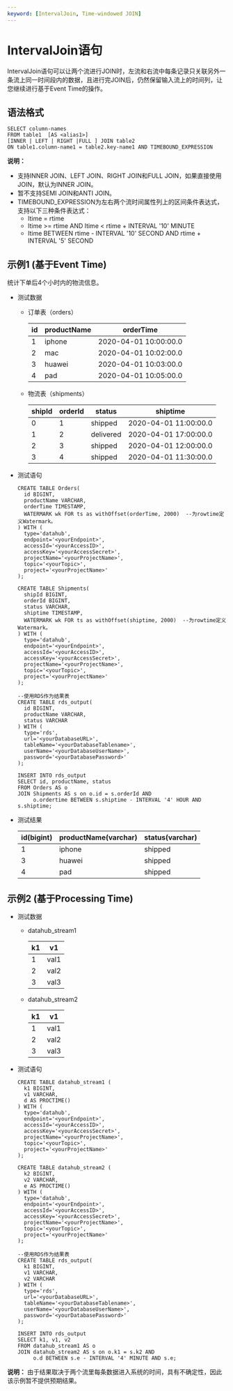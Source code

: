 ```yaml
---
keyword: [IntervalJoin, Time-windowed JOIN]
---
```


# IntervalJoin语句

IntervalJoin语句可以让两个流进行JOIN时，左流和右流中每条记录只关联另外一条流上同一时间段内的数据，且进行完JOIN后，仍然保留输入流上的时间列，让您继续进行基于Event Time的操作。

## 语法格式

```
SELECT column-names
FROM table1  [AS <alias1>]
[INNER | LEFT | RIGHT |FULL ] JOIN table2 
ON table1.column-name1 = table2.key-name1 AND TIMEBOUND_EXPRESSION
```

**说明：**

-   支持INNER JOIN、LEFT JOIN、RIGHT JOIN和FULL JOIN，如果直接使用JOIN，默认为INNER JOIN。
-   暂不支持SEMI JOIN和ANTI JOIN。
-   TIMEBOUND\_EXPRESSION为左右两个流时间属性列上的区间条件表达式，支持以下三种条件表达式：
    -   ltime = rtime
    -   ltime \>= rtime AND ltime < rtime + INTERVAL '10' MINUTE
    -   ltime BETWEEN rtime - INTERVAL '10' SECOND AND rtime + INTERVAL '5' SECOND

## 示例1 \(基于Event Time\)

统计下单后4个小时内的物流信息。

-   测试数据
    -   订单表（orders）

        |id|productName|orderTime|
        |--|-----------|---------|
        |1|iphone|2020-04-01 10:00:00.0|
        |2|mac|2020-04-01 10:02:00.0|
        |3|huawei|2020-04-01 10:03:00.0|
        |4|pad|2020-04-01 10:05:00.0|

    -   物流表（shipments）

        |shipId|orderId|status|shiptime|
        |------|-------|------|--------|
        |0|1|shipped|2020-04-01 11:00:00.0|
        |1|2|delivered|2020-04-01 17:00:00.0|
        |2|3|shipped|2020-04-01 12:00:00.0|
        |3|4|shipped|2020-04-01 11:30:00.0|

-   测试语句

    ```
    CREATE TABLE Orders(
      id BIGINT,
      productName VARCHAR,
      orderTime TIMESTAMP,
      WATERMARK wk FOR ts as withOffset(orderTime, 2000)  --为rowtime定义Watermark。
    ) WITH (
      type='datahub',
      endpoint='<yourEndpoint>',
      accessId='<yourAccessID>',
      accessKey='<yourAccessSecret>',
      projectName='<yourProjectName>',
      topic='<yourTopic>',
      project='<yourProjectName>'
    );
    
    CREATE TABLE Shipments(
      shipId BIGINT,
      orderId BIGINT,
      status VARCHAR,
      shiptime TIMESTAMP,
      WATERMARK wk FOR ts as withOffset(shiptime, 2000)  --为rowtime定义Watermark。
    ) WITH (
      type='datahub',
      endpoint='<yourEndpoint>',
      accessId='<yourAccessID>',
      accessKey='<yourAccessSecret>',
      projectName='<yourProjectName>',
      topic='<yourTopic>',
      project='<yourProjectName>'
    );
    
    --使用RDS作为结果表
    CREATE TABLE rds_output(
      id BIGINT,
      productName VARCHAR,
      status VARCHAR
    ) WITH (
      type='rds',
      url='<yourDatabaseURL>',
      tableName='<yourDatabaseTablename>',
      userName='<yourDatabaseUserName>',
      password='<yourDatabasePassword>'
    );
    
    INSERT INTO rds_output
    SELECT id, productName, status
    FROM Orders AS o
    JOIN Shipments AS s on o.id = s.orderId AND
         o.ordertime BETWEEN s.shiptime - INTERVAL '4' HOUR AND s.shiptime;
    ```

-   测试结果

    |id\(bigint\)|productName\(varchar\)|status\(varchar\)|
    |------------|----------------------|-----------------|
    |1|iphone|shipped|
    |3|huawei|shipped|
    |4|pad|shipped|


## 示例2 \(基于Processing Time\)

-   测试数据
    -   datahub\_stream1

        |k1|v1|
        |--|--|
        |1|val1|
        |2|val2|
        |3|val3|

    -   datahub\_stream2

        |k1|v1|
        |--|--|
        |1|val1|
        |2|val2|
        |3|val3|

-   测试语句

    ```
    CREATE TABLE datahub_stream1 (
      k1 BIGINT,
      v1 VARCHAR,
      d AS PROCTIME()
    ) WITH (
      type='datahub',
      endpoint='<yourEndpoint>',
      accessId='<yourAccessID>',
      accessKey='<yourAccessSecret>',
      projectName='<yourProjectName>',
      topic='<yourTopic>',
      project='<yourProjectName>'
    );
    
    CREATE TABLE datahub_stream2 (
      k2 BIGINT,
      v2 VARCHAR,
      e AS PROCTIME()
    ) WITH (
      type='datahub',
      endpoint='<yourEndpoint>',
      accessId='<yourAccessID>',
      accessKey='<yourAccessSecret>',
      projectName='<yourProjectName>',
      topic='<yourTopic>',
      project='<yourProjectName>'
    );
    
    --使用RDS作为结果表
    CREATE TABLE rds_output(
      k1 BIGINT,
      v1 VARCHAR,
      v2 VARCHAR
    ) WITH (
      type='rds',
      url='<yourDatabaseURL>',
      tableName='<yourDatabaseTablename>',
      userName='<yourDatabaseUserName>',
      password='<yourDatabasePassword>'
    );
    
    INSERT INTO rds_output
    SELECT k1, v1, v2
    FROM datahub_stream1 AS o
    JOIN datahub_stream2 AS s on o.k1 = s.k2 AND
         o.d BETWEEN s.e - INTERVAL '4' MINUTE AND s.e;
    ```


**说明：** 由于结果取决于两个流里每条数据进入系统的时间，具有不确定性，因此该示例暂不提供预期结果。

